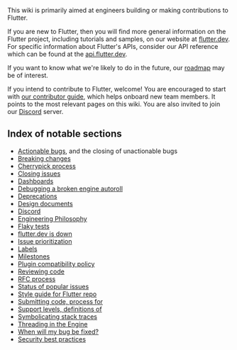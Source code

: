 This wiki is primarily aimed at engineers building or making contributions to Flutter.

If you are new to Flutter, then you will find more general information on the Flutter project, including tutorials and samples, on our website at [flutter.dev](https://flutter.dev). For specific information about Flutter's APIs, consider our API reference which can be found at the [api.flutter.dev](https://api.flutter.dev/).

If you want to know what we're likely to do in the future, our [roadmap](./roadmap/Roadmap.md) may be of interest.

If you intend to contribute to Flutter, welcome! You are encouraged to start with [our contributor guide](../CONTRIBUTING.md), which helps onboard new team members. It points to the most relevant pages on this wiki. You are also invited to join our [Discord](./contributing/Chat.md) server.


## Index of notable sections

* [Actionable bugs](./triage/README.md#what-makes-an-issue-actionable), and the closing of unactionable bugs
* [Breaking changes](./contributing/Tree-hygiene.md#handling-breaking-changes)
* [Cherrypick process](./releases/Flutter-Cherrypick-Process.md)
* [Closing issues](./contributing/issue_hygiene/README.md#closing-issues)
* [Dashboards](./infra/Dashboards.md)
* [Debugging a broken engine autoroll](./engine/Debugging-the-engine.md#bisecting-a-roll-failure)
* [Deprecations](./contributing/Tree-hygiene.md#deprecations)
* [Design documents](./contributing/Design-Documents.md)
* [Discord](./contributing/Chat.md)
* [Engineering Philosophy](./contributing/Style-guide-for-Flutter-repo.md#philosophy)
* [Flaky tests](./contributing/issue_hygiene/README.md#flaky-tests)
* [flutter.dev is down](./In-case-of-emergency.md)
* [Issue prioritization](./contributing/issue_hygiene/README.md#priorities)
* [Labels](./contributing/issue_hygiene/README.md#labels)
* [Milestones](./contributing/issue_hygiene/README.md#milestones)
* [Plugin compatibility policy](./contributing/Style-guide-for-Flutter-repo.md#plugin-compatibility)
* [Reviewing code](./contributing/Tree-hygiene.md#getting-a-code-review)
* [RFC process](./contributing/issue_hygiene/README.md#how-to-propose-a-specific-change)
* [Status of popular issues](./contributing/issue_hygiene/Popular-issues.md)
* [Style guide for Flutter repo](./contributing/Style-guide-for-Flutter-repo.md)
* [Submitting code, process for](./contributing/Tree-hygiene.md#overview)
* [Support levels, definitions of](./about/Values.md#support)
* [Symbolicating stack traces](./engine/Crashes.md)
* [Threading in the Engine](./about/The-Engine-architecture.md#threading)
* [When will my bug be fixed?](./contributing/issue_hygiene/README.md#when-will-my-bug-be-fixed)
* [Security best practices](./infra/Security.md#best-practices)
